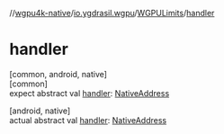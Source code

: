 //[wgpu4k-native](../../../index.md)/[io.ygdrasil.wgpu](../index.md)/[WGPULimits](index.md)/[handler](handler.md)

# handler

[common, android, native]\
[common]\
expect abstract val [handler](handler.md): [NativeAddress](../../ffi/-native-address/index.md)

[android, native]\
actual abstract val [handler](handler.md): [NativeAddress](../../ffi/-native-address/index.md)